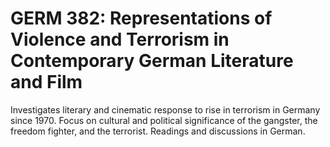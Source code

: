 # GERM 382: Representations of Violence and Terrorism in Contemporary German Literature and Film

Investigates literary and cinematic response to rise in terrorism in Germany since 1970. Focus on cultural and political significance of the gangster, the freedom fighter, and the terrorist. Readings and discussions in German.